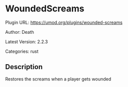 # WoundedScreams

Plugin URL: https://umod.org/plugins/wounded-screams

Author: Death

Latest Version: 2.2.3

Categories: rust

## Description

Restores the screams when a player gets wounded
